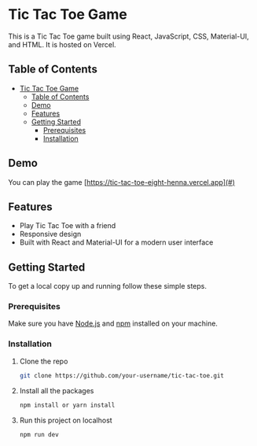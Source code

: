 # Tic Tac Toe Game

This is a Tic Tac Toe game built using React, JavaScript, CSS, Material-UI, and HTML. It is hosted on Vercel.

## Table of Contents
- [Tic Tac Toe Game](#tic-tac-toe-game)
  - [Table of Contents](#table-of-contents)
  - [Demo](#demo)
  - [Features](#features)
  - [Getting Started](#getting-started)
    - [Prerequisites](#prerequisites)
    - [Installation](#installation)



## Demo

You can play the game [https://tic-tac-toe-eight-henna.vercel.app](#)

## Features

- Play Tic Tac Toe with a friend
- Responsive design
- Built with React and Material-UI for a modern user interface

## Getting Started

To get a local copy up and running follow these simple steps.

### Prerequisites

Make sure you have [Node.js](https://nodejs.org) and [npm](https://www.npmjs.com/) 
installed on your machine.


### Installation

1. Clone the repo
   ```sh
   git clone https://github.com/your-username/tic-tac-toe.git
2. Install all the packages
   ```sh
   npm install or yarn install
3. Run this project on localhost
   ```sh
   npm run dev
  
